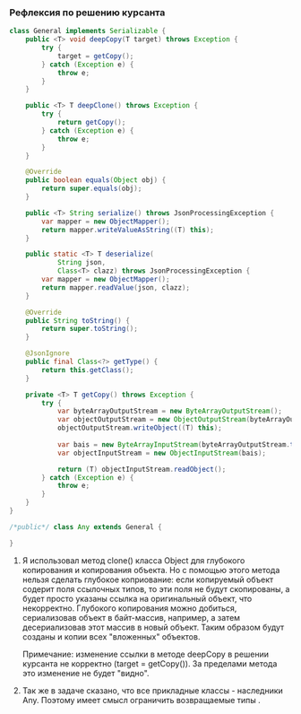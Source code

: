 ### Рефлексия по решению курсанта

```java
class General implements Serializable {
    public <T> void deepCopy(T target) throws Exception {
        try {
            target = getCopy();
        } catch (Exception e) {
            throw e;
        }
    }

    public <T> T deepClone() throws Exception {
        try {
            return getCopy();
        } catch (Exception e) {
            throw e;
        }
    }

    @Override
    public boolean equals(Object obj) {
        return super.equals(obj);
    }

    public <T> String serialize() throws JsonProcessingException {
        var mapper = new ObjectMapper();
        return mapper.writeValueAsString((T) this);
    }

    public static <T> T deserialize(
            String json,
            Class<T> clazz) throws JsonProcessingException {
        var mapper = new ObjectMapper();
        return mapper.readValue(json, clazz);
    }

    @Override
    public String toString() {
        return super.toString();
    }

    @JsonIgnore
    public final Class<?> getType() {
        return this.getClass();
    }

    private <T> T getCopy() throws Exception {
        try {
            var byteArrayOutputStream = new ByteArrayOutputStream();
            var objectOutputStream = new ObjectOutputStream(byteArrayOutputStream);
            objectOutputStream.writeObject((T) this);
            
            var bais = new ByteArrayInputStream(byteArrayOutputStream.toByteArray());
            var objectInputStream = new ObjectInputStream(bais);

            return (T) objectInputStream.readObject();
        } catch (Exception e) {
            throw e;
        }
    }
}

/*public*/ class Any extends General {

}
```

1. Я использовал метод clone() класса Object для глубокого копирования и копирования объекта. Но с помощью этого метода 
    нельзя сделать глубокое коприование: если копируемый объект содерит поля ссылочных типов, то эти поля не будут скопированы,
    а будет просто указаны ссылка на оригинальный объект, что некорректно. Глубокого копирования можно добиться, сериализовав
    объект в байт-массив, например, а затем десериализовав этот массив в новый объект. Таким образом будут созданы и копии
    всех "вложенных" объектов.
    
    Примечание: изменение ссылки в методе deepCopy в решении курсанта не корректно (target = getCopy()). За пределами метода
    это изменение не будет "видно".

2. Так же в задаче сказано, что все прикладные классы - наследники Any. Поэтому имеет смысл ограничить возвращаемые типы
    <T extends Any>.

